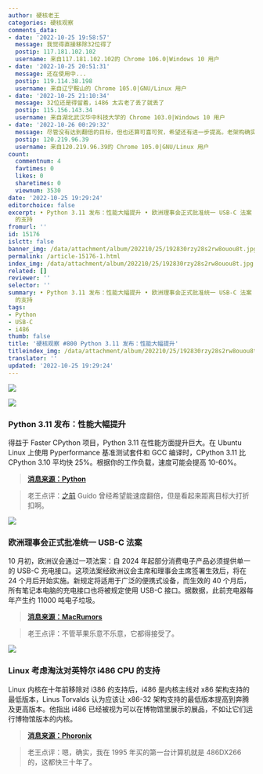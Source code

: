 ```yaml
---
author: 硬核老王
categories: 硬核观察
comments_data:
- date: '2022-10-25 19:58:57'
  message: 我觉得直接移除32位得了
  postip: 117.181.102.102
  username: 来自117.181.102.102的 Chrome 106.0|Windows 10 用户
- date: '2022-10-25 20:51:31'
  message: 还在使用中...
  postip: 119.114.38.198
  username: 来自辽宁鞍山的 Chrome 105.0|GNU/Linux 用户
- date: '2022-10-25 21:10:34'
  message: 32位还是得留着，i486 太古老了丢了就丢了
  postip: 115.156.143.34
  username: 来自湖北武汉华中科技大学的 Chrome 103.0|Windows 10 用户
- date: '2022-10-26 00:29:32'
  message: 尽管没有达到翻倍的目标，但也还算可喜可贺，希望还有进一步提高。老架构确实该被丢进博物馆了，很多32bit CPU/Soc都不再作为智能手机和PC等设备制造商的硬件采购选项，他们更多的成为了Iot发展的一部分，新版本的内核确实没必要继续背上这些沉重的包袱。
  postip: 120.219.96.39
  username: 来自120.219.96.39的 Chrome 105.0|GNU/Linux 用户
count:
  commentnum: 4
  favtimes: 0
  likes: 0
  sharetimes: 0
  viewnum: 3530
date: '2022-10-25 19:29:24'
editorchoice: false
excerpt: • Python 3.11 发布：性能大幅提升 • 欧洲理事会正式批准统一 USB-C 法案 • Linux 考虑淘汰对英特尔 i486 CPU
  的支持
fromurl: ''
id: 15176
islctt: false
banner_img: /data/attachment/album/202210/25/192830rzy28s2rw8ouou8t.jpg
permalink: /article-15176-1.html
index_img: /data/attachment/album/202210/25/192830rzy28s2rw8ouou8t.jpg
related: []
reviewer: ''
selector: ''
summary: • Python 3.11 发布：性能大幅提升 • 欧洲理事会正式批准统一 USB-C 法案 • Linux 考虑淘汰对英特尔 i486 CPU
  的支持
tags:
- Python
- USB-C
- i486
thumb: false
title: '硬核观察 #800 Python 3.11 发布：性能大幅提升'
titleindex_img: /data/attachment/album/202210/25/192830rzy28s2rw8ouou8t.jpg
translator: ''
updated: '2022-10-25 19:29:24'
---
```


![](/data/attachment/album/202210/25/192830rzy28s2rw8ouou8t.jpg)


![](/data/attachment/album/202210/25/192839k3xpp3zss06fj6w8.jpg)


### Python 3.11 发布：性能大幅提升


得益于 Faster CPython 项目，Python 3.11 在性能方面提升巨大。在 Ubuntu Linux 上使用 Pyperformance 基准测试套件和 GCC 编译时，CPython 3.11 比 CPython 3.10 平均快 25%。根据你的工作负载，速度可能会提高 10-60%。



> 
> **[消息来源：Python](https://discuss.python.org/t/python-3-11-0-final-is-now-available/20291)**
> 
> 
> 



> 
> 老王点评：[之前](/article-13394-1.html) Guido 曾经希望能速度翻倍，但是看起来距离目标大打折扣啊。
> 
> 
> 


![](/data/attachment/album/202210/25/192850o1yyhngu2kzjey1h.jpg)


### 欧洲理事会正式批准统一 USB-C 法案


10 月初，欧洲议会通过一项法案：自 2024 年起部分消费电子产品必须提供单一的 USB-C 充电接口。这项法案经欧洲议会主席和理事会主席签署生效后，将在 24 个月后开始实施。新规定将适用于广泛的便携式设备，而生效的 40 个月后，所有笔记本电脑的充电接口也将被规定使用 USB-C 接口。据数据，此前充电器每年产生约 11000 吨电子垃圾。



> 
> **[消息来源：MacRumors](https://www.macrumors.com/2022/10/24/eu-gives-final-approval-to-usb-c-law/)**
> 
> 
> 



> 
> 老王点评：不管苹果乐意不乐意，它都得接受了。
> 
> 
> 


![](/data/attachment/album/202210/25/192903yzlxl2fbb9w7h9l5.jpg)


### Linux 考虑淘汰对英特尔 i486 CPU 的支持


Linux 内核在十年前移除对 i386 的支持后，i486 是内核主线对 x86 架构支持的最低版本，Linus Torvalds 认为应该让 x86-32 架构支持的最低版本提高到奔腾及更高版本。他指出 i486 已经被视为可以在博物馆里展示的展品，不如让它们运行博物馆版本的内核。



> 
> **[消息来源：Phoronix](https://www.phoronix.com/news/Intel-i486-Linux-Possible-Drop)**
> 
> 
> 



> 
> 老王点评：嗯，确实，我在 1995 年买的第一台计算机就是 486DX266 的，这都快三十年了。
> 
> 
>